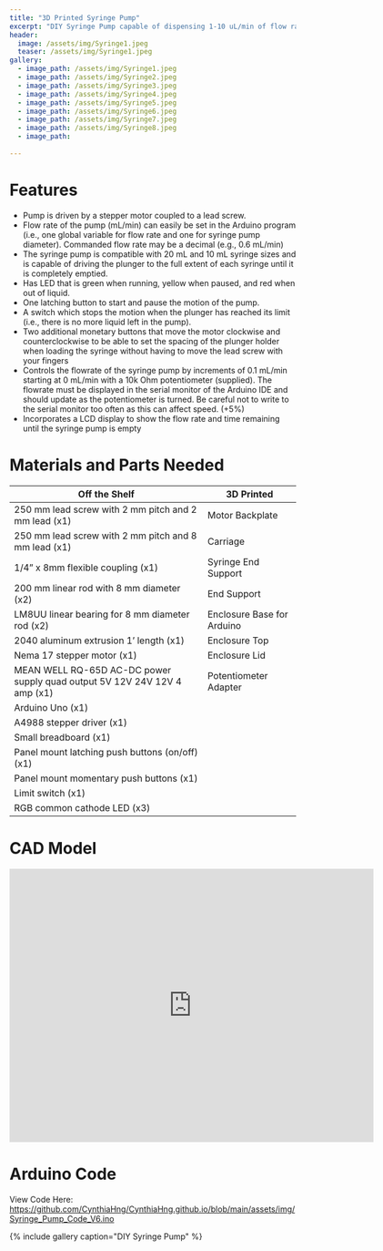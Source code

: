 ```yaml
---
title: "3D Printed Syringe Pump"
excerpt: "DIY Syringe Pump capable of dispensing 1-10 uL/min of flow rate with adjustable interface"
header:
  image: /assets/img/Syringe1.jpeg
  teaser: /assets/img/Syringe1.jpeg
gallery:
  - image_path: /assets/img/Syringe1.jpeg
  - image_path: /assets/img/Syringe2.jpeg
  - image_path: /assets/img/Syringe3.jpeg
  - image_path: /assets/img/Syringe4.jpeg
  - image_path: /assets/img/Syringe5.jpeg
  - image_path: /assets/img/Syringe6.jpeg
  - image_path: /assets/img/Syringe7.jpeg
  - image_path: /assets/img/Syringe8.jpeg
  - image_path:
   
---
```


# Features

* Pump is driven by a stepper motor coupled to a lead screw.
* Flow rate of the pump (mL/min) can easily be set in the Arduino program (i.e., one
global variable for flow rate and one for syringe pump diameter). Commanded flow rate
may be a decimal (e.g., 0.6 mL/min)
* The syringe pump is compatible with 20 mL and 10 mL syringe sizes and is
capable of driving the plunger to the full extent of each syringe until it is completely
emptied.
* Has LED that is green when running, yellow when paused, and red when out of liquid.
* One latching button to start and pause the motion of the pump.
* A switch which stops the motion when the plunger has reached its limit (i.e., there is no
more liquid left in the pump).
* Two additional monetary buttons that move the motor clockwise and counterclockwise
to be able to set the spacing of the plunger holder when loading the syringe without
having to move the lead screw with your fingers
* Controls the flowrate of the syringe pump by increments of 0.1 mL/min starting at 0
mL/min with a 10k Ohm potentiometer (supplied). The flowrate must be displayed in
the serial monitor of the Arduino IDE and should update as the potentiometer is turned.
Be careful not to write to the serial monitor too often as this can affect speed. (+5%)
* Incorporates a LCD display to show the flow rate and time remaining until
the syringe pump is empty

# Materials and Parts Needed

| Off the Shelf                                                                 | 3D Printed                  |
| ----------------------------------------------------------------------------- | --------------------------- |
| 250 mm lead screw with 2 mm pitch and 2 mm lead (x1)                          | Motor Backplate             |
| 250 mm lead screw with 2 mm pitch and 8 mm lead (x1)                          | Carriage                    |
| 1/4” x 8mm flexible coupling (x1)                                             | Syringe End Support         |
| 200 mm linear rod with 8 mm diameter (x2)                                     | End Support                 |
| LM8UU linear bearing for 8 mm diameter rod (x2)                               | Enclosure Base for Arduino |
| 2040 aluminum extrusion 1’ length (x1)                                        | Enclosure Top               |
| Nema 17 stepper motor (x1)                                                    | Enclosure Lid               |
| MEAN WELL RQ-65D AC-DC power supply quad output 5V 12V 24V 12V 4 amp (x1)     | Potentiometer Adapter       |
| Arduino Uno (x1)                                                              |                             |
| A4988 stepper driver (x1)                                                     |                             |
| Small breadboard (x1)                                                         |                             |
| Panel mount latching push buttons (on/off) (x1)                               |                             |
| Panel mount momentary push buttons (x1)                                       |                             |
| Limit switch (x1)                                                             |                             |
| RGB common cathode LED (x3)                                                   |                             |


# CAD Model
<iframe src="https://vanderbilt643.autodesk360.com/shares/public/SH286ddQT78850c0d8a4257dd1c1c5818cd6?mode=embed" width="640" height="480" allowfullscreen="true" webkitallowfullscreen="true" mozallowfullscreen="true"  frameborder="0"></iframe>

# Arduino Code
View Code Here: https://github.com/CynthiaHng/CynthiaHng.github.io/blob/main/assets/img/Syringe_Pump_Code_V6.ino

{% include gallery caption="DIY Syringe Pump" %}
